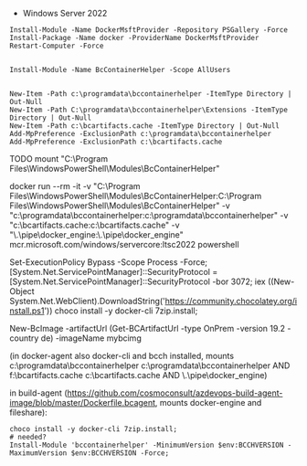 - Windows Server 2022

```
Install-Module -Name DockerMsftProvider -Repository PSGallery -Force
Install-Package -Name docker -ProviderName DockerMsftProvider
Restart-Computer -Force


Install-Module -Name BcContainerHelper -Scope AllUsers


New-Item -Path c:\programdata\bccontainerhelper -ItemType Directory | Out-Null
New-Item -Path C:\programdata\bccontainerhelper\Extensions -ItemType Directory | Out-Null
New-Item -Path c:\bcartifacts.cache -ItemType Directory | Out-Null
Add-MpPreference -ExclusionPath c:\programdata\bccontainerhelper
Add-MpPreference -ExclusionPath c:\bcartifacts.cache
```

TODO mount
"C:\Program Files\WindowsPowerShell\Modules\BcContainerHelper"

docker run --rm -it -v "C:\Program Files\WindowsPowerShell\Modules\BcContainerHelper:C:\Program Files\WindowsPowerShell\Modules\BcContainerHelper" -v "c:\programdata\bccontainerhelper:c:\programdata\bccontainerhelper" -v "c:\bcartifacts.cache:c:\bcartifacts.cache" -v "\\.\pipe\docker_engine:\\.\pipe\docker_engine" mcr.microsoft.com/windows/servercore:ltsc2022 powershell

Set-ExecutionPolicy Bypass -Scope Process -Force; [System.Net.ServicePointManager]::SecurityProtocol = [System.Net.ServicePointManager]::SecurityProtocol -bor 3072; iex ((New-Object System.Net.WebClient).DownloadString('https://community.chocolatey.org/install.ps1'))
choco install -y docker-cli 7zip.install;

New-BcImage -artifactUrl (Get-BCArtifactUrl -type OnPrem -version 19.2 -country de) -imageName mybcimg

(in docker-agent also docker-cli and bcch installed, mounts c:\programdata\bccontainerhelper	c:\programdata\bccontainerhelper AND f:\bcartifacts.cache	c:\bcartifacts.cache AND \\.\pipe\docker_engine)

in build-agent (https://github.com/cosmoconsult/azdevops-build-agent-image/blob/master/Dockerfile.bcagent, mounts docker-engine and fileshare):
```
choco install -y docker-cli 7zip.install;
# needed?
Install-Module 'bccontainerhelper' -MinimumVersion $env:BCCHVERSION -MaximumVersion $env:BCCHVERSION -Force; 
```